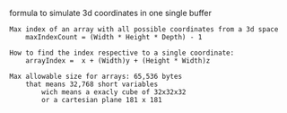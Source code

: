 formula to simulate 3d coordinates in one single buffer

	Max index of an array with all possible coordinates from a 3d space
		maxIndexCount = (Width * Height * Depth) - 1
 
	How to find the index respective to a single coordinate:
		arrayIndex =  x + (Width)y + (Height * Width)z

	Max allowable size for arrays: 65,536 bytes
		that means 32,768 short variables
			wich means a exacly cube of 32x32x32
			or a cartesian plane 181 x 181
